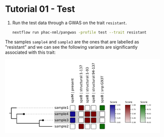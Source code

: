 # Tutorial 01 - Test

1. Run the test data through a GWAS on the trait `resistant`.

    ```bash
    nextflow run phac-nml/pangwas -profile test --trait resistant
    ```

The samples `sample4` and `sample3` are the ones that are labelled as "resistant" and we can see the following variants are significantly associated with this trait:

![](../images/test_resistant_heatmap.png)
